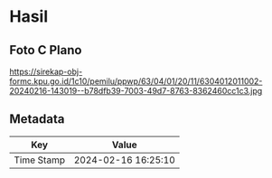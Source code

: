 # Hasil

## Foto C Plano

https://sirekap-obj-formc.kpu.go.id/1c10/pemilu/ppwp/63/04/01/20/11/6304012011002-20240216-143019--b78dfb39-7003-49d7-8763-8362460cc1c3.jpg


## Metadata

| Key        | Value               |
| ---------- | ------------------- |
| Time Stamp | 2024-02-16 16:25:10 |



